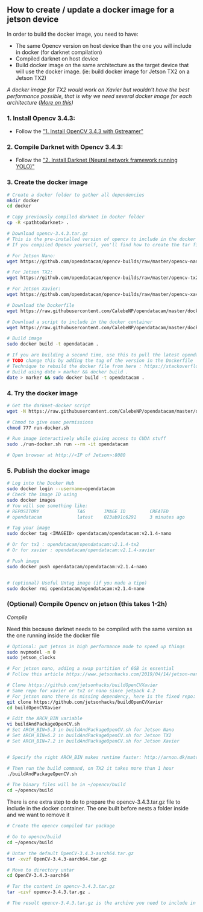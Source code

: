 ## How to create / update a docker image for a jetson device

In order to build the docker image, you need to have:

- The same Opencv version on host device than the one you will include in docker (for darknet compilation)
- Compiled darknet on host device
- Build docker image on the same architecture as the target device that will use the docker image. (ie: build docker image for Jetson TX2 on a Jetson TX2)

*A docker image for TX2 would work on Xavier but wouldn't have the best performance possible, that is why we need several docker image for each architecture ([More on this](http://arnon.dk/matching-sm-architectures-arch-and-gencode-for-various-nvidia-cards/))*

### 1. Install Opencv 3.4.3:

- Follow the ["1. Install OpenCV 3.4.3 with Gstreamer"](../USE_WITHOUT_DOCKER.md)

### 2. Compile Darknet with Opencv 3.4.3:

- Follow the ["2. Install Darknet (Neural network framework running YOLO)"](../USE_WITHOUT_DOCKER.md) 

### 3. Create the docker image

```bash
# Create a docker folder to gather all dependencies
mkdir docker
cd docker

# Copy previously compiled darknet in docker folder
cp -R <pathtodarknet> .

# Download opencv-3.4.3.tar.gz
# This is the pre-installed version of opencv to include in the docker container
# If you compiled Opencv yourself, you'll find how to create the tar file in the section explaning how to compile opencv

# For Jetson Nano:
wget https://github.com/opendatacam/opencv-builds/raw/master/opencv-nano-3.4.3/opencv-3.4.3.tar.gz

# For Jetson TX2:
wget https://github.com/opendatacam/opencv-builds/raw/master/opencv-tx2-3.4.3/opencv-3.4.3.tar.gz

# For Jetson Xavier:
wget https://github.com/opendatacam/opencv-builds/raw/master/opencv-xavier-3.4.3/opencv-3.4.3.tar.gz

# Download the Dockerfile
wget https://raw.githubusercontent.com/CalebeNP/opendatacam/master/docker/run-jetson/Dockerfile

# Download a script to include in the docker container
wget https://raw.githubusercontent.com/CalebeNP/opendatacam/master/docker/run-jetson/docker-start-mongo-and-opendatacam.sh

# Build image
sudo docker build -t opendatacam .

# If you are building a second time, use this to pull the latest opendatacam code
# TODO change this by adding the tag of the version in the Dockerfile
# Technique to rebuild the docker file from here : https://stackoverflow.com/a/49831094/1228937
# Build using date > marker && docker build .
date > marker && sudo docker build -t opendatacam .
```

### 4. Try the docker image

```bash
# Get the darknet-docker script
wget -N https://raw.githubusercontent.com/CalebeNP/opendatacam/master/docker/run-jetson/run-docker.sh

# Chmod to give exec permissions
chmod 777 run-docker.sh

# Run image interactively while giving access to CUDA stuff
sudo ./run-docker.sh run --rm -it opendatacam

# Open browser at http://<IP of Jetson>:8080
```

### 5. Publish the docker image

```bash
# Log into the Docker Hub
sudo docker login --username=opendatacam
# Check the image ID using
sudo docker images
# You will see something like:
# REPOSITORY              TAG       IMAGE ID         CREATED           SIZE
# opendatacam             latest    023ab91c6291     3 minutes ago     1.975 GB

# Tag your image
sudo docker tag <IMAGEID> opendatacam/opendatacam:v2.1.4-nano

# Or for tx2 : opendatacam/opendatacam:v2.1.4-tx2
# Or for xavier : opendatacam/opendatacam:v2.1.4-xavier

# Push image
sudo docker push opendatacam/opendatacam:v2.1.4-nano


# (optional) Useful Untag image (if you made a tipo)
sudo docker rmi opendatacam/opendatacam:v2.1.4-nano
```

### (Optional) Compile Opencv on jetson (this takes 1-2h)

*Compile*

Need this because darknet needs to be compiled with the same version as the one running inside the docker file

```bash
# Optional: put jetson in high performance mode to speed up things
sudo nvpmodel -m 0
sudo jetson_clocks

# For jetson nano, adding a swap partition of 6GB is essential
# Follow this article https://www.jetsonhacks.com/2019/04/14/jetson-nano-use-more-memory/

# Clone https://github.com/jetsonhacks/buildOpenCVXavier 
# Same repo for xavier or tx2 or nano since jetpack 4.2
# For jetson nano there is missing dependency, here is the fixed repo: https://github.com/tdurand/buildOpenCVXavier/pull/1/files
git clone https://github.com/jetsonhacks/buildOpenCVXavier
cd buildOpenCVXavier

# Edit the ARCH_BIN variable
vi buildAndPackageOpenCV.sh
# Set ARCH_BIN=5.3 in buildAndPackageOpenCV.sh for Jetson Nano
# Set ARCH_BIN=6.2 in buildAndPackageOpenCV.sh for Jetson TX2
# Set ARCH_BIN=7.2 in buildAndPackageOpenCV.sh for Jetson Xavier


# Specify the right ARCH_BIN makes runtime faster: http://arnon.dk/matching-sm-architectures-arch-and-gencode-for-various-nvidia-cards/

# Then run the build command, on TX2 it takes more than 1 hour
./buildAndPackageOpenCV.sh

# The binary files will be in ~/opencv/build
cd ~/opencv/build
```

There is one extra step to do to prepare the opencv-3.4.3.tar.gz file to include in the docker container. The one built before nests a folder inside and we want to remove it

```bash
# Create the opencv compiled tar package

# Go to opencv/build
cd ~/opencv/build

# Untar the default OpenCV-3.4.3-aarch64.tar.gz
tar -xvzf OpenCV-3.4.3-aarch64.tar.gz

# Move to directory untar
cd OpenCV-3.4.3-aarch64

# Tar the content in opencv-3.4.3.tar.gz
tar -czvf opencv-3.4.3.tar.gz .

# The result opencv-3.4.3.tar.gz is the archive you need to include in the docker image to install opencv
```


